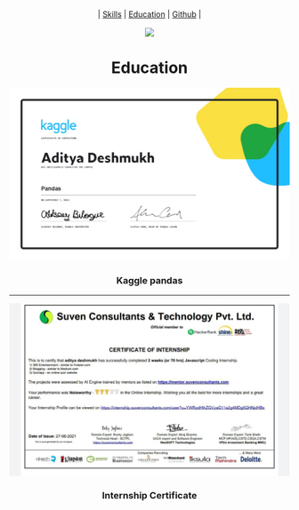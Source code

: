 
<br>
<div align="center">

| <a color="green" href="SKILLS.html">Skills</a> | <a href="EDU.html">Education</a> | <a href="GITHUB.html">Github</a> |

</div>

<div align="center">
  
<img width=180px align="center" src="https://media4.giphy.com/media/8t7lXR6Sep8zB6v7El/giphy.webp?cid=6c09b952d2fc916215a74c2aa86a028ef6cda15965c099fe&rid=giphy.webp&ct=g"/>
  <h1>Education</h1>
  
 </div>

<div align="center">
<img src="https://raw.githubusercontent.com/Aditya664/Mark-up-Portfolio/main/WhatsApp%20Image%202021-09-07%20at%2010.18.18%20AM.jpeg"/>
  <h3>Kaggle pandas </h3>

------------

 <img src="https://raw.githubusercontent.com/Aditya664/Mark-up-Portfolio/main/WhatsApp%20Image%202021-09-08%20at%208.07.22%20AM.jpeg"/>
<h3> Internship Certificate </h3>
</div>
